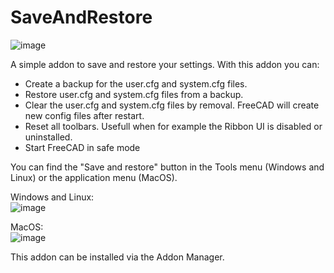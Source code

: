 # SaveAndRestore  
![image](https://github.com/user-attachments/assets/3e5d71d5-e371-44a8-97ea-808fae8c03b3)  
  
A simple addon to save and restore your settings. With this addon you can:
- Create a backup for the user.cfg and system.cfg files.
- Restore user.cfg and system.cfg files from a backup.
- Clear the user.cfg and system.cfg files by removal. FreeCAD will create new config files after restart.
- Reset all toolbars. Usefull when for example the Ribbon UI is disabled or uninstalled.
- Start FreeCAD in safe mode

You can find the "Save and restore" button in the Tools menu (Windows and Linux) or the application menu (MacOS).  
  
Windows and Linux:  
![image](https://github.com/user-attachments/assets/c8b75347-1e2d-45c3-bb76-4cc36e74eb54)
  
MacOS:  
![image](https://github.com/user-attachments/assets/41211f2a-53cc-456e-ac90-81bd85d992b1)

This addon can be installed via the Addon Manager.
